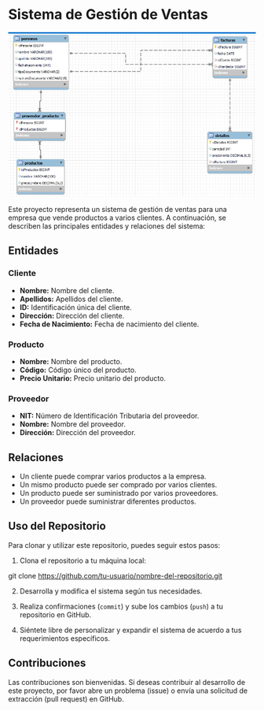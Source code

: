# Sistema de Gestión de Ventas

![Modelo de Datos](https://raw.githubusercontent.com/JUNAK1/JPA/main/MODELO.PNG)

Este proyecto representa un sistema de gestión de ventas para una empresa que vende productos a varios clientes. A continuación, se describen las principales entidades y relaciones del sistema:

## Entidades

### Cliente
- **Nombre:** Nombre del cliente.
- **Apellidos:** Apellidos del cliente.
- **ID:** Identificación única del cliente.
- **Dirección:** Dirección del cliente.
- **Fecha de Nacimiento:** Fecha de nacimiento del cliente.

### Producto
- **Nombre:** Nombre del producto.
- **Código:** Código único del producto.
- **Precio Unitario:** Precio unitario del producto.

### Proveedor
- **NIT:** Número de Identificación Tributaria del proveedor.
- **Nombre:** Nombre del proveedor.
- **Dirección:** Dirección del proveedor.

## Relaciones

- Un cliente puede comprar varios productos a la empresa.
- Un mismo producto puede ser comprado por varios clientes.
- Un producto puede ser suministrado por varios proveedores.
- Un proveedor puede suministrar diferentes productos.

## Uso del Repositorio

Para clonar y utilizar este repositorio, puedes seguir estos pasos:

1. Clona el repositorio a tu máquina local:

git clone https://github.com/tu-usuario/nombre-del-repositorio.git

2. Desarrolla y modifica el sistema según tus necesidades.

3. Realiza confirmaciones (`commit`) y sube los cambios (`push`) a tu repositorio en GitHub.

4. Siéntete libre de personalizar y expandir el sistema de acuerdo a tus requerimientos específicos.

## Contribuciones

Las contribuciones son bienvenidas. Si deseas contribuir al desarrollo de este proyecto, por favor abre un problema (issue) o envía una solicitud de extracción (pull request) en GitHub.
